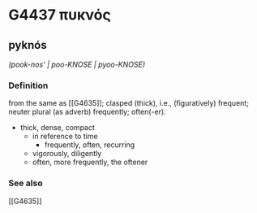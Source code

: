 # G4437 πυκνός

## pyknós

_(pook-nos' | poo-KNOSE | pyoo-KNOSE)_

### Definition

from the same as [[G4635]]; clasped (thick), i.e., (figuratively) frequent; neuter plural (as adverb) frequently; often(-er).

- thick, dense, compact
  - in reference to time
    - frequently, often, recurring
  - vigorously, diligently
  - often, more frequently, the oftener

### See also

[[G4635]]

